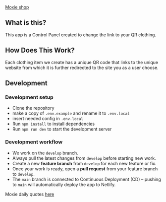 [Moxie shop](https://moxieimpact.com/)

## What is this?

This app is a Control Panel created to change the link to your QR clothing.


## How Does This Work?

Each clothing item we create has a unique QR code that links to the unique website from which it is further redirected to the site you as a user choose.


## Development

### Development setup

- Clone the repository
- make a copy of `.env.example` and rename it to `.env.local`
- insert needed config in `.env.local`
- Run `npm install` to install dependencies
- Run `npm run dev` to start the development server


### Development workflow

- We work on the `develop` branch.
- Always pull the latest changes from `develop` before starting new work.
- Create a new **feature branch** from `develop` for each new feature or fix.
- Once your work is ready, open a **pull request** from your feature branch to `develop`.
- The `main` branch is connected to Continuous Deployment (CD) – pushing to `main` will automatically deploy the app to Netlify.


Moxie daily quotes [here](https://daily.moxieimpact.com/)